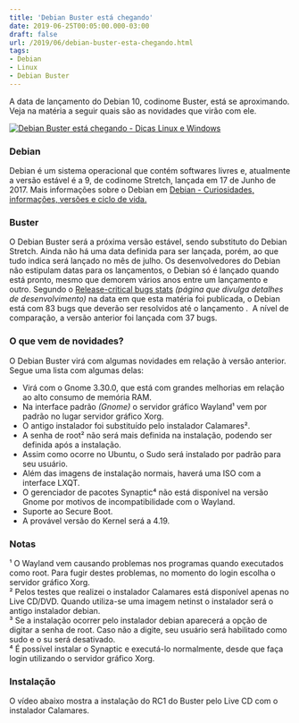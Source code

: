 ```yaml
---
title: 'Debian Buster está chegando'
date: 2019-06-25T00:05:00.000-03:00
draft: false
url: /2019/06/debian-buster-esta-chegando.html
tags: 
- Debian
- Linux
- Debian Buster
---
```


A data de lançamento do Debian 10, codinome Buster, está se aproximando. Veja na matéria a seguir quais são as novidades que virão com ele.

  
  
  

[![Debian Buster está chegando - Dicas Linux e Windows](https://2.bp.blogspot.com/-W6q1uBHLrC0/XRFymgT2FRI/AAAAAAAALs0/ZfkIRuGJG2c1fGnUw7JJO99tgnnG-8LoQCLcBGAs/s1600/Buster.png "Debian Buster está chegando - Dicas Linux e Windows")](https://2.bp.blogspot.com/-W6q1uBHLrC0/XRFymgT2FRI/AAAAAAAALs0/ZfkIRuGJG2c1fGnUw7JJO99tgnnG-8LoQCLcBGAs/s1600/Buster.png)

  

### Debian

Debian é um sistema operacional que contém softwares livres e, atualmente a versão estável é a 9, de codinome Stretch, lançada em 17 de Junho de 2017. Mais informações sobre o Debian em [Debian - Curiosidades, informações, versões e ciclo de vida.](https://info.wsouza.com.br/2019/07/debian-curiosidades-informacoes-suas-versoes-e-ciclo-de-vida.html)  
  

### Buster

O Debian Buster será a próxima versão estável, sendo substituto do Debian Stretch. Ainda não há uma data definida para ser lançada, porém, ao que tudo indica será lançado no mês de julho. Os desenvolvedores do Debian não estipulam datas para os lançamentos, o Debian só é lançado quando está pronto, mesmo que demorem vários anos entre um lançamento e outro. Segundo o [Release-critical bugs stats](https://bugs.debian.org/release-critical/) _(página que divulga detalhes de desenvolvimento)_ na data em que esta matéria foi publicada, o Debian está com 83 bugs que deverão ser resolvidos até o lançamento .  A nível de comparação, a versão anterior foi lançada com 37 bugs.  
  

### O que vem de novidades?

O Debian Buster virá com algumas novidades em relação à versão anterior. Segue uma lista com algumas delas:  

*   Virá com o Gnome 3.30.0, que está com grandes melhorias em relação ao alto consumo de memória RAM.
*   Na interface padrão _(Gnome)_ o servidor gráfico Wayland¹ vem por padrão no lugar servidor gráfico Xorg.
*   O antigo instalador foi substituído pelo instalador Calamares².
*   A senha de root² não será mais definida na instalação, podendo ser definida após a instalação.
*   Assim como ocorre no Ubuntu, o Sudo será instalado por padrão para seu usuário.
*   Além das imagens de instalação normais, haverá uma ISO com a interface LXQT.
*   O gerenciador de pacotes Synaptic⁴ não está disponível na versão Gnome por motivos de incompatibilidade com o Wayland.
*   Suporte ao Secure Boot.
*   A provável versão do Kernel será a 4.19.

### Notas

¹ O Wayland vem causando problemas nos programas quando executados como root. Para fugir destes problemas, no momento do login escolha o servidor gráfico Xorg.  
² Pelos testes que realizei o instalador Calamares está disponível apenas no Live CD/DVD. Quando utiliza-se uma imagem netinst o instalador será o antigo instalador debian.  
³ Se a instalação ocorrer pelo instalador debian aparecerá a opção de digitar a senha de root. Caso não a digite, seu usuário será habilitado como sudo e o su será desativado.  
⁴ É possível instalar o Synaptic e executá-lo normalmente, desde que faça login utilizando o servidor gráfico Xorg.  
  

### Instalação

O vídeo abaixo mostra a instalação do RC1 do Buster pelo Live CD com o instalador Calamares.